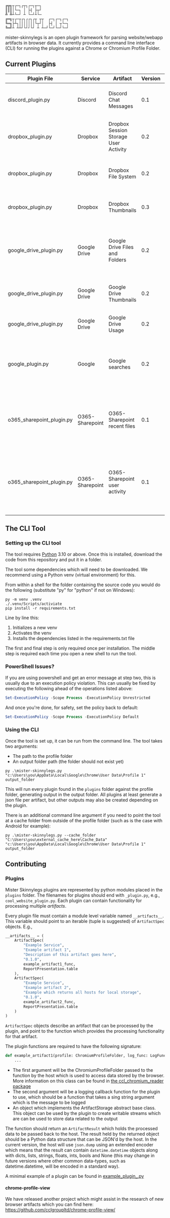 ```
╔╦╗┬┌─┐┌┬┐┌─┐┬─┐            
║║║│└─┐ │ ├┤ ├┬┘            
╩ ╩┴└─┘ ┴ └─┘┴└─            
╔═╗┬┌─┬┌┐┌┌┐┌┬ ┬┬  ┌─┐┌─┐┌─┐
╚═╗├┴┐│││││││└┬┘│  ├┤ │ ┬└─┐
╚═╝┴ ┴┴┘└┘┘└┘ ┴ ┴─┘└─┘└─┘└─┘
```
mister-skinnylegs is an open plugin framework for parsing website/webapp 
artifacts in browser data. 
It currently provides a command line interface (CLI) for running the 
plugins against a Chrome or Chromium Profile Folder.

## Current Plugins
| Plugin File               | Service         | Artifact                              | Version | Description                                                                                               |
|---------------------------|-----------------|---------------------------------------|---------|-----------------------------------------------------------------------------------------------------------|
| discord_plugin.py         | Discord         | Discord Chat Messages                 | 0.1     | Recovers Discord chat messages from the Cache                                                             |
| dropbox_plugin.py         | Dropbox         | Dropbox Session Storage User Activity | 0.2     | Recovers user activity from 'uxa' records in Session Storage                                              |
| dropbox_plugin.py         | Dropbox         | Dropbox File System                   | 0.2     | Recovers a partial file system from URLs in the history                                                   |
| dropbox_plugin.py         | Dropbox         | Dropbox Thumbnails                    | 0.3     | Recovers thumbnails for files stored in Dropbox                                                           |
| google_drive_plugin.py    | Google Drive    | Google Drive Files and Folders        | 0.2     | Recovers Google Drive and Docs folder and file names (and urls) from history records                      |
| google_drive_plugin.py    | Google Drive    | Google Drive Thumbnails               | 0.2     | Recovers Google Drive thumbnails from the cache                                                           |
| google_drive_plugin.py    | Google Drive    | Google Drive Usage                    | 0.2     | Recovers indications of Google Drive usage                                                                |
| google_plugin.py          | Google          | Google searches                       | 0.2     | Recovers google searches from URLs in history, session storage, cache                                     |
| o365_sharepoint_plugin.py | O365-Sharepoint | O365-Sharepoint recent files          | 0.1     | Recovers recent files list and any thumbnails from API responses in the cache for Sharepoint and O365     |
| o365_sharepoint_plugin.py | O365-Sharepoint | O365-Sharepoint user activity         | 0.1     | Recovers artifacts related to user activity (viewing, editing, downloading, etc.) for Sharepoint and O365 |


## The CLI Tool
### Setting up the CLI tool
The tool requires [Python](https://python.org) 3.10 or above. Once this is 
installed, download the code from this repository and put it in a folder.

The tool some dependencies which will need to be downloaded. We recommend 
using a Python venv (virtual environment) for this.

From within a shell for the folder containing the source code you would do 
the following (substitute "py" for "python" if not on Windows):

```commandline
py -m venv .venv
./.venv/Scripts/activiate
pip install -r requirements.txt
```

Line by line this:
1. Initializes a new venv
2. Activates the venv
3. Installs the dependencies listed in the requirements.txt file

The first and final step is only required once per installation. The middle
step is required each time you open a new shell to run the tool.

### PowerShell Issues?

If you are using powershell and get an error message at step two, this is 
usually due to an execution policy violation. This can usually be fixed by
executing the following ahead of the operations listed above:

```powershell
Set-ExecutionPolicy -Scope Process -ExecutionPolicy Unrestricted
```

And once you're done, for safety, set the policy back to default:

```powershell
Set-ExecutionPolicy -Scope Process -ExecutionPolicy Default
```

### Using the CLI
Once the tool is set up, it can be run from the command line. The tool takes
two arguments:
* The path to the profile folder
* An output folder path (the folder should not exist yet)

```commandline
py .\mister-skinnylegs.py "c:\Users\you\AppData\Local\Google\Chrome\User Data\Profile 1" output_folder
```

This will run every plugin found in the `plugins` folder against the profile
folder, generating output in the output folder. All plugins at least generate
a json file per artifact, but other outputs may also be created depending on
the plugin.

There is an additional command line argument if you need to point the tool at
a cache folder from outside of the profile folder (such as is the case with 
Android for example):

```commandline
py .\mister-skinnylegs.py --cache_folder "C:\Users\you\external_cache_here\Cache_Data" "c:\Users\you\AppData\Local\Google\Chrome\User Data\Profile 1" output_folder

```

## Contributing
### Plugins
Mister Skinnylegs plugins are represented by python modules placed in the
`plugins` folder. The filenames for plugins should end with `_plugin.py`, 
e.g., `cool_website_plugin.py`. Each plugin can contain functionality for
processing multiple *artifacts*.

Every plugin file must contain a module level variable named `__artifacts__`.
This variable should point to an iterable (tuple is suggested) of 
`ArtifactSpec` objects. E.g.,

```python
__artifacts__ = (
    ArtifactSpec(
        "Example Service",
        "Example artifact 1",
        "Description of this artifact goes here",
        "0.1.0",
        example_artifact1_func,
        ReportPresentation.table
    ),
    ArtifactSpec(
        "Example Service",
        "Example artifact 2",
        "Example which returns all hosts for local storage",
        "0.1.0",
        example_artifact2_func,
        ReportPresentation.table
    )
)
```

`ArtifactSpec` objects describe an artifact that can be processed by the 
plugin, and point to the function which provides the processing 
functionality for that artifact.

The plugin functions are required to have the following signature:

```python
def example_artifact1(profile: ChromiumProfileFolder, log_func: LogFunction, storage: ArtifactStorage) -> ArtifactResult:
    ...
```

* The first argument will be the ChromiumProfileFolder passed to the 
  function by the host which is used to access data stored by the browser.
  More information on this class can be found in 
  [the ccl_chromium_reader package](https://github.com/cclgroupltd/ccl_chromium_reader)
* The second argument will be a logging callback function for the plugin
  to use, which should be a function that takes a sing string argument which 
  is the message to be logged
* An object which implements the ArtifactStorage abstract base class. This
  object can be used by the plugin to create writable streams which are can
  be used to store data related to the output

The function should return an `ArtifactResult` which holds the processed
data to be passed back to the host. The result held by the returned object
should be a Python data structure that can be JSON'd by the host. In the
current version, the host will use `json.dump` using an extended encoder
which means that the result can contain `datetime.datetime` objects along with
dicts, lists, strings, floats, ints, bools and None (this may change in
future versions where other common data-types, such as datetime.datetime,
will be encoded in a standard way). 

A minimal example of a plugin can be found in 
[example_plugin_.py](plugins/example_plugin_.py) 

#### chrome-profile-view
We have released another project which might assist in the research of new
browser artifacts which you can find here: 
https://github.com/cclgroupltd/chrome-profile-view/

